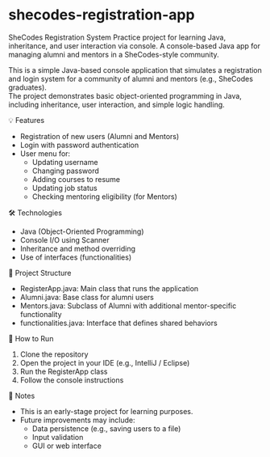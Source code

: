 # shecodes-registration-app
SheCodes Registration System
Practice project for learning Java, inheritance, and user interaction via console. A console-based Java app for managing alumni and mentors in a SheCodes-style community.

This is a simple Java-based console application that simulates a registration and login system for a community of alumni and mentors (e.g., SheCodes graduates).  
The project demonstrates basic object-oriented programming in Java, including inheritance, user interaction, and simple logic handling.

💡 Features

- Registration of new users (Alumni and Mentors)
- Login with password authentication
- User menu for:
  - Updating username
  - Changing password
  - Adding courses to resume
  - Updating job status
  - Checking mentoring eligibility (for Mentors)

🛠 Technologies

- Java (Object-Oriented Programming)
- Console I/O using Scanner
- Inheritance and method overriding
- Use of interfaces (functionalities)

📁 Project Structure

- RegisterApp.java: Main class that runs the application
- Alumni.java: Base class for alumni users
- Mentors.java: Subclass of Alumni with additional mentor-specific functionality
- functionalities.java: Interface that defines shared behaviors

🚀 How to Run

1. Clone the repository
2. Open the project in your IDE (e.g., IntelliJ / Eclipse)
3. Run the RegisterApp class
4. Follow the console instructions

📌 Notes

- This is an early-stage project for learning purposes.
- Future improvements may include:
  - Data persistence (e.g., saving users to a file)
  - Input validation
  - GUI or web interface
